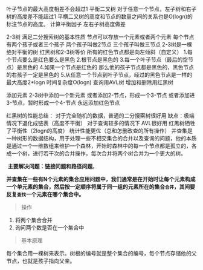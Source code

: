 叶子节点的最大高度相差不会超过1 平衡二叉树 对于任意一个节点，左子树和右子树的高度差不能超过1 平横二叉树的高度和节点的数量之间的关系也是O(logn)的 标注节点的高度。 计算平衡因子 左右子树高度做差

2-3树 满足二分搜索树的基本性质 节点可以存放一个元素或者两个元素 每个节点有两个孩子或者三个孩子 两个孩子叫做2节点 三个孩子叫做三节点 2-3树是一棵绝对平衡的树 红黑树和2-3树等价 所有的红色节点都是向左倾斜（自定义） 1.每个节点要么是红色要么是黑色 2.根节点是黑色的 3.每一个叶子节点（最后的空节点）是黑色的 4.如果一个节点是红色的 那么他的孩子节点都是黑色的，黑色节点的右孩子一定是黑色的 5.从任意一个节点到叶子节点，经过的黑色节点是一样的 最大高度2*logn 时间复杂度O(logn) 查询用AVL树 增加和删除用红黑树

添加元素 2-3树中添加一个新元素 或者添加2-节点，形成一个3-节点 或者添加进3-节点，暂时形成一个4-节点 永远添加红色节点

红黑树的性能总结： 对于完全随机的数据，普通的二分搜索树很好用 缺点：极端情况下退化成链表（高度不平衡） 对于查询较多的情况下 AVL很好用 红黑树牺牲了平衡性（2logn的高度） 统计性能更优（总和怎删改查的所有操作）
并查集是一种树形的数据结构，用于处理一些不相交集合的合并以及查询的问题，他的本质是通过一个一维数组来维护一个森林，开始时森林中的每一个节点都是孤立的，各成一个树，进行若干次的合并操作，每次合并将两个树合并为一个更大的树。

​       **主要解决问题：链接问题和路径问题**。

​	**并查集在一些有N个元素的集合应用问题中，我们通常是在开始时让每个元素构成一个单元素的集合，然后按一定顺序将属于同一组的元素所在的集合`合并`，其间要反复`查找`一个元素在哪个集合中。**

> 操作

1. 将两个集合合并
2. 询问两个数是否在一个集合中

> 基本原理

每个集合用一棵树来表示。树根的编号就是整个集合的编号，每个节点存储他的父节点，也就是孩子指向父亲。
